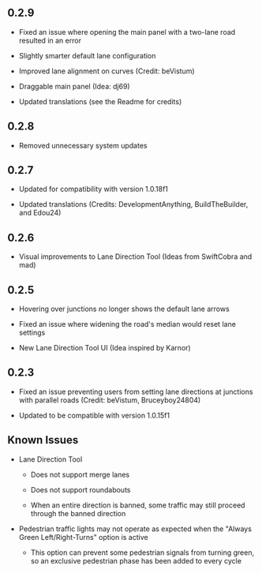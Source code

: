 ## 0.2.9

* Fixed an issue where opening the main panel with a two-lane road resulted in an error

* Slightly smarter default lane configuration

* Improved lane alignment on curves (Credit: beVistum)

* Draggable main panel (Idea: dj69)

* Updated translations (see the Readme for credits)

## 0.2.8

* Removed unnecessary system updates

## 0.2.7

* Updated for compatibility with version 1.0.18f1

* Updated translations (Credits: DevelopmentAnything, BuiIdTheBuilder, and Edou24)

## 0.2.6

* Visual improvements to Lane Direction Tool (Ideas from SwiftCobra and mad)

## 0.2.5

* Hovering over junctions no longer shows the default lane arrows

* Fixed an issue where widening the road's median would reset lane settings

* New Lane Direction Tool UI (Idea inspired by Karnor)

## 0.2.3

* Fixed an issue preventing users from setting lane directions at junctions with parallel roads (Credit: beVistum, Bruceyboy24804)

* Updated to be compatible with version 1.0.15f1

## Known Issues

* Lane Direction Tool

   * Does not support merge lanes

   * Does not support roundabouts

   * When an entire direction is banned, some traffic may still proceed through the banned direction

* Pedestrian traffic lights may not operate as expected when the "Always Green Left/Right-Turns" option is active

   * This option can prevent some pedestrian signals from turning green, so an exclusive pedestrian phase has been added to every cycle
